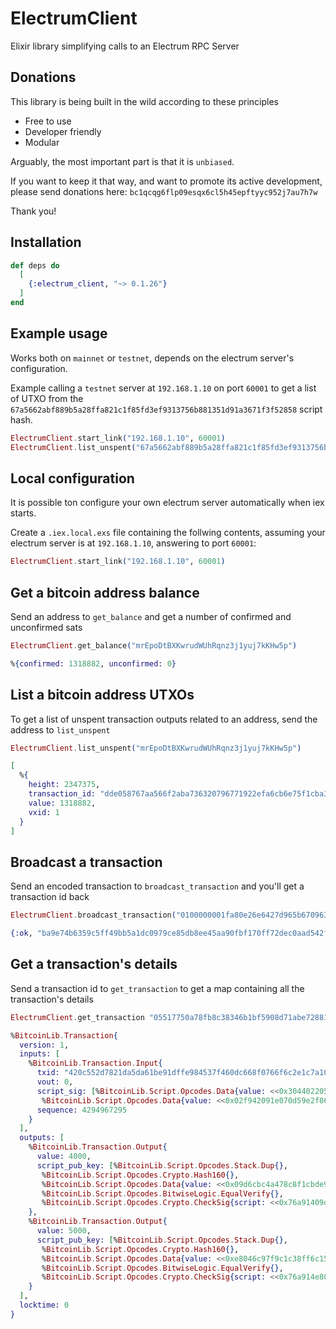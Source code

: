 # ElectrumClient

Elixir library simplifying calls to an Electrum RPC Server

## Donations

This library is being built in the wild according to these principles

- Free to use
- Developer friendly
- Modular

Arguably, the most important part is that it is `unbiased`.

If you want to keep it that way, and want to promote its active development, please send donations
here: `bc1qcqg6flp09esqx6cl5h45epftyyc952j7au7h7w`

Thank you!

## Installation

```elixir
def deps do
  [
    {:electrum_client, "~> 0.1.26"}
  ]
end
```

## Example usage

Works both on `mainnet` or `testnet`, depends on the electrum server's configuration.

Example calling a `testnet` server at `192.168.1.10` on port `60001` to get a list of
UTXO from the `67a5662abf889b5a28ffa821c1f85fd3ef9313756b881351d91a3671f3f52858` script hash.

```elixir
ElectrumClient.start_link("192.168.1.10", 60001)
ElectrumClient.list_unspent("67a5662abf889b5a28ffa821c1f85fd3ef9313756b881351d91a3671f3f52858")
```

## Local configuration

It is possible ton configure your own electrum server automatically when iex starts.

Create a `.iex.local.exs` file containing the follwing contents, assuming your electrum
server is at `192.168.1.10`, answering to port `60001`:

```elixir
ElectrumClient.start_link("192.168.1.10", 60001)
```

## Get a bitcoin address balance

Send an address to `get_balance` and get a number of confirmed and unconfirmed sats

```elixir
ElectrumClient.get_balance("mrEpoDtBXKwrudWUhRqnz3j1yuj7kKHw5p")
```

```elixir
%{confirmed: 1318882, unconfirmed: 0}
```

## List a bitcoin address UTXOs

To get a list of unspent transaction outputs related to an address, send the address
to `list_unspent`

```elixir
ElectrumClient.list_unspent("mrEpoDtBXKwrudWUhRqnz3j1yuj7kKHw5p")
```

```elixir
[
  %{
    height: 2347375,
    transaction_id: "dde058767aa566f2aba736320796771922efa6cb6e75f1cba3d47e4bfd5ae0d8",
    value: 1318882,
    vxid: 1
  }
]
```

## Broadcast a transaction

Send an encoded transaction to `broadcast_transaction` and you'll get a transaction id back

```elixir
ElectrumClient.broadcast_transaction("0100000001fa80e26e6427d965b670963747b8103226f40af76d358e47a53217db208fafc8010000006a47304402203234d17d3f6f132b81410d6a8c481912bc650c6dcb31d9a4a34d2ac0f6506e28022026146c17ba95b2c2719a2b4879a35dbbfcbd5144aecb3ff1a9a3cfc7894ae392012103ea1c6a4e250bc539f950c29f083f5e93aa0bf5d4a344af36a356ad4cf8a3ad2cffffffff02f0ff3700000000001976a9140afcad5c79123211ad61bd4723e1b23e9480f1c788ac10270000000000001976a9140fe85c1741be269c77f21c3a0386b8a2fb84ff8388ac00000000")
```

```elixir
{:ok, "ba9e74b6359c5ff49bb5a1dc0979ce85db8ee45aa90fbf170ff72dec0aad542f"}
```

## Get a transaction's details

Send a transaction id to `get_transaction` to get a map containing all the transaction's details

```elixir
ElectrumClient.get_transaction "05517750a78fb8c38346b1bf5908d71abe728811b643105be6595e11a9392373"
```

```elixir
%BitcoinLib.Transaction{
  version: 1,
  inputs: [
    %BitcoinLib.Transaction.Input{
      txid: "420c552d7821da5da61be91dffe984537f460dc668f0766f6c2e1c7a10287610",
      vout: 0,
      script_sig: [%BitcoinLib.Script.Opcodes.Data{value: <<0x30440220571a1484112982604f16f2d1a49c862e2093cedfaf3042af42d7b587c220fbff022055435f538623f09572b87770cf93d7183d1bcb7503895682672f8f98134b320e01::568>>},
       %BitcoinLib.Script.Opcodes.Data{value: <<0x02f942091e070d59e2f86e17b77e4f96539752f19f360dbf87ef15ea1f0fe8a4e2::264>>}],
      sequence: 4294967295
    }
  ],
  outputs: [
    %BitcoinLib.Transaction.Output{
      value: 4000,
      script_pub_key: [%BitcoinLib.Script.Opcodes.Stack.Dup{},
       %BitcoinLib.Script.Opcodes.Crypto.Hash160{},
       %BitcoinLib.Script.Opcodes.Data{value: <<0x09d6cbc4a478c8f1cbde9085b10fb84519591afb::160>>},
       %BitcoinLib.Script.Opcodes.BitwiseLogic.EqualVerify{},
       %BitcoinLib.Script.Opcodes.Crypto.CheckSig{script: <<0x76a91409d6cbc4a478c8f1cbde9085b10fb84519591afb88ac::200>>}]
    },
    %BitcoinLib.Transaction.Output{
      value: 5000,
      script_pub_key: [%BitcoinLib.Script.Opcodes.Stack.Dup{},
       %BitcoinLib.Script.Opcodes.Crypto.Hash160{},
       %BitcoinLib.Script.Opcodes.Data{value: <<0xe8046c97f9c1c38ff6c15e4d7696385309d54388::160>>},
       %BitcoinLib.Script.Opcodes.BitwiseLogic.EqualVerify{},
       %BitcoinLib.Script.Opcodes.Crypto.CheckSig{script: <<0x76a914e8046c97f9c1c38ff6c15e4d7696385309d5438888ac::200>>}]
    }
  ],
  locktime: 0
}
```